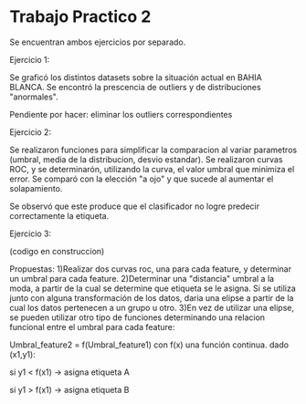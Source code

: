 # Trabajo Practico 2
Se encuentran ambos ejercicios por separado.

Ejercicio 1:

Se graficó los distintos datasets sobre la situación actual en BAHIA BLANCA.
Se encontró la prescencia de outliers y de distribuciones "anormales".

Pendiente por hacer: eliminar los outliers correspondientes


Ejercicio 2:

Se realizaron funciones para simplificar la comparacion al variar parametros (umbral, media de la distribucion, desvio estandar).
Se realizaron curvas ROC, y se determinarón, utilizando la curva, el valor umbral que minimiza el error.
Se comparó con la elección "a ojo" y que sucede al aumentar el solapamiento.

Se observó que este produce que el clasificador no logre predecir correctamente la etiqueta.


Ejercicio 3:

(codigo en construccion)

Propuestas:
1)Realizar dos curvas roc, una para cada feature, y determinar un umbral para cada feature.
2)Determinar una "distancia" umbral a la moda, a partir de la cual se determine que etiqueta se le asigna.
Si se utiliza junto con alguna transformación de los datos, daria una elipse a partir de la cual los datos pertenecen a un grupo u otro.
3)En vez de utilizar una elipse, se pueden utilizar otro tipo de funciones determinando una relacion funcional entre el umbral para cada feature:

Umbral_feature2 = f(Umbral_feature1) 
con f(x) una función continua.
dado (x1,y1):  

si y1 < f(x1) -> asigna etiqueta A

si y1 > f(x1) -> asigna etiqueta B

